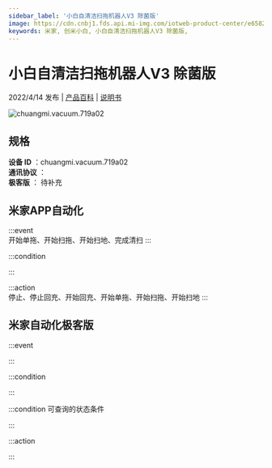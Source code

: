 ```yaml
---
sidebar_label: '小白自清洁扫拖机器人V3 除菌版'
image: https://cdn.cnbj1.fds.api.mi-img.com/iotweb-product-center/e6582b98d60e0462852651e1d771af0e_1648472045190.png?GalaxyAccessKeyId=AKVGLQWBOVIRQ3XLEW&Expires=9223372036854775807&Signature=0c36r2ERZVRDJwmlmQG7y7Kca9o=
keywords: 米家, 创米小白, 小白自清洁扫拖机器人V3 除菌版, 
---
```

# 小白自清洁扫拖机器人V3 除菌版

2022/4/14 发布 | [产品百科](https://home.mi.com/webapp/content/baike/product/index.html?model=chuangmi.vacuum.719a02/) | [说明书](https://home.mi.com/views/introduction.html?model=chuangmi.vacuum.719a02&region=cn)

![chuangmi.vacuum.719a02](https://cdn.cnbj1.fds.api.mi-img.com/iotweb-product-center/e6582b98d60e0462852651e1d771af0e_1648472045190.png?GalaxyAccessKeyId=AKVGLQWBOVIRQ3XLEW&Expires=9223372036854775807&Signature=0c36r2ERZVRDJwmlmQG7y7Kca9o=)

## 规格  
> 
**设备 ID** ：chuangmi.vacuum.719a02  
**通讯协议** ：  
**极客版**  ： 待补充 


## 米家APP自动化  

:::event  
开始单拖、开始扫拖、开始扫地、完成清扫
:::

:::condition  

:::

:::action   
停止、停止回充、开始回充、开始单拖、开始扫拖、开始扫地
:::

## 米家自动化极客版  

:::event  

:::

:::condition  

:::

:::condition 可查询的状态条件  

:::

:::action  

:::

        
